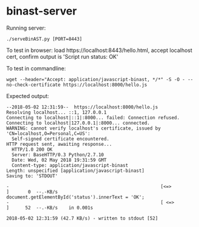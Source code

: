 # binast-server
Running server:
```
./serveBinAST.py [PORT=8443]
```

To test in browser: load https://localhost:8443/hello.html, accept localhost cert, confirm output is 'Script run status: OK'

To test in commandline:
```
wget --header="Accept: application/javascript-binast, */*" -S -O - --no-check-certificate https://localhost:8000/hello.js
```

Expected output:
```
--2018-05-02 12:31:59--  https://localhost:8000/hello.js
Resolving localhost... ::1, 127.0.0.1
Connecting to localhost|::1|:8000... failed: Connection refused.
Connecting to localhost|127.0.0.1|:8000... connected.
WARNING: cannot verify localhost's certificate, issued by 'CN=localhost,O=Personal,C=US':
  Self-signed certificate encountered.
HTTP request sent, awaiting response...
  HTTP/1.0 200 OK
  Server: BaseHTTP/0.3 Python/2.7.10
  Date: Wed, 02 May 2018 19:31:59 GMT
  Content-type: application/javascript-binast
Length: unspecified [application/javascript-binast]
Saving to: 'STDOUT'

-                                                        [<=>                                                                                                                 ]       0  --.-KB/s               document.getElementById('status').innerText = 'OK';
-                                                        [ <=>                                                                                                                ]      52  --.-KB/s    in 0.001s

2018-05-02 12:31:59 (42.7 KB/s) - written to stdout [52]
```
